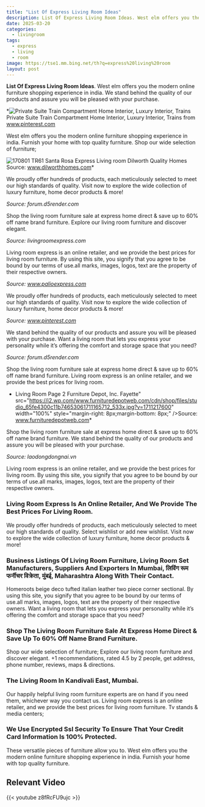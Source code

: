 ```yaml
---
title: "List Of Express Living Room Ideas"
description: List Of Express Living Room Ideas. West elm offers you the modern online furniture shopping experience in india. We stand behind the quality of our products and...
date: 2025-03-20
categories:
  - livingroom
tags:
  - express
  - living
  - room
image: https://tse1.mm.bing.net/th?q=express%20living%20room
layout: post
---
```


**List Of Express Living Room Ideas**. West elm offers you the modern online furniture shopping experience in india. We stand behind the quality of our products and assure you will be pleased with your purchase.

*![Private Suite Train Compartment Home Interior, Luxury Interior, Trains](https://i.pinimg.com/originals/a9/a8/12/a9a812dd69d978087a1ef4e111fd567f.jpg)Private Suite Train Compartment Home Interior, Luxury Interior, Trains from www.pinterest.com

West elm offers you the modern online furniture shopping experience in india. Furnish your home with top quality furniture. Shop our wide selection of furniture;

![170801 TR61 Santa Rosa Express Living room Dilworth Quality Homes](https://i2.wp.com/www.dilworthhomes.com/wp-content/uploads/2017/07/170801-TR6-1-Santa-Rosa-Express-Living-room-768x1024.jpg)Source: www.dilworthhomes.com*

We proudly offer hundreds of products, each meticulously selected to meet our high standards of quality. Visit now to explore the wide collection of luxury furniture, home decor products & more!

*Source: forum.d5render.com*

Shop the living room furniture sale at express home direct & save up to 60% off name brand furniture. Explore our living room furniture and discover elegant.

*Source: livingroomexpress.com*

Living room express is an online retailer, and we provide the best prices for living room furniture. By using this site, you signify that you agree to be bound by our terms of use.all marks, images, logos, text are the property of their respective owners.

*Source: www.palioexpress.com*

We proudly offer hundreds of products, each meticulously selected to meet our high standards of quality. Visit now to explore the wide collection of luxury furniture, home decor products & more!

*Source: www.pinterest.com*

We stand behind the quality of our products and assure you will be pleased with your purchase. Want a living room that lets you express your personality while it’s offering the comfort and storage space that you need?

*Source: forum.d5render.com*

Shop the living room furniture sale at express home direct & save up to 60% off name brand furniture. Living room express is an online retailer, and we provide the best prices for living room.

* Living Room Page 2 Furniture Depot, Inc. Fayette" src="https://i2.wp.com/www.furnituredepotweb.com/cdn/shop/files/studio_65fe4300c11b74653061711165712_533x.jpg?v=1711217600" width="100%" style="margin-right: 8px;margin-bottom: 8px;" />Source: www.furnituredepotweb.com*

Shop the living room furniture sale at express home direct & save up to 60% off name brand furniture. We stand behind the quality of our products and assure you will be pleased with your purchase.

*Source: laodongdongnai.vn*

Living room express is an online retailer, and we provide the best prices for living room. By using this site, you signify that you agree to be bound by our terms of use.all marks, images, logos, text are the property of their respective owners.

### Living Room Express Is An Online Retailer, And We Provide The Best Prices For Living Room.

We proudly offer hundreds of products, each meticulously selected to meet our high standards of quality. Select wishlist or add new wishlist. Visit now to explore the wide collection of luxury furniture, home decor products & more!

### Business Listings Of Living Room Furniture, Living Room Set Manufacturers, Suppliers And Exporters In Mumbai, लिविंग रूम फर्नीचर विक्रेता, मुंबई, Maharashtra Along With Their Contact.

Homeroots beige deco tufted italian leather two piece corner sectional. By using this site, you signify that you agree to be bound by our terms of use.all marks, images, logos, text are the property of their respective owners. Want a living room that lets you express your personality while it’s offering the comfort and storage space that you need?

### Shop The Living Room Furniture Sale At Express Home Direct & Save Up To 60% Off Name Brand Furniture.

Shop our wide selection of furniture; Explore our living room furniture and discover elegant. +1 recommendations, rated 4.5 by 2 people, get address, phone number, reviews, maps & directions.

### The Living Room In Kandivali East, Mumbai.

Our happily helpful living room furniture experts are on hand if you need them, whichever way you contact us. Living room express is an online retailer, and we provide the best prices for living room furniture. Tv stands & media centers;

### We Use Encrypted Ssl Security To Ensure That Your Credit Card Information Is 100% Protected.

These versatile pieces of furniture allow you to. West elm offers you the modern online furniture shopping experience in india. Furnish your home with top quality furniture.

## Relevant Video

{{< youtube z8fRcFU9ujc >}}

